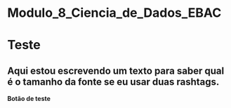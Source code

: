 # Modulo_8_Ciencia_de_Dados_EBAC

# Teste
## Aqui estou escrevendo um texto para saber qual é o tamanho da fonte se eu usar duas rashtags.

<b> Botão de teste </b> 
